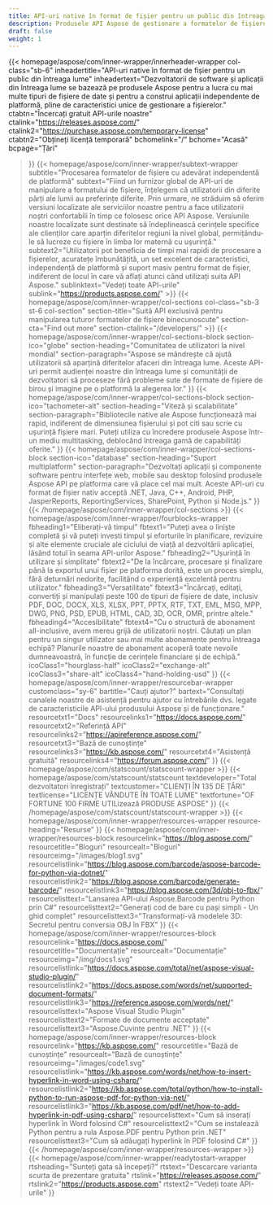 ```yaml
---
title: API-uri native în format de fișier pentru un public din întreaga lume
description: Produsele API Aspose de gestionare a formatelor de fișiere native sunt utilizate de dezvoltatori la nivel global pentru manipularea documentelor și imaginilor pe toate platformele populare.
draft: false
weight: 1
---
```

{{< homepage/aspose/com/inner-wrapper/innerheader-wrapper col-class="sb-6"
  inheadertitle="API-uri native în format de fișier pentru un public din întreaga lume"
  inheadertext="Dezvoltatorii de software și aplicații din întreaga lume se bazează pe produsele Aspose pentru a lucra cu mai multe tipuri de fișiere de date și pentru a construi aplicații independente de platformă, pline de caracteristici unice de gestionare a fișierelor."
  ctabtn="Încercați gratuit API-urile noastre"
  ctalink="https://releases.aspose.com/"
  ctalink2="https://purchase.aspose.com/temporary-license"
  ctabtn2="Obțineți licență temporară"
  bchomelink="/"
  bchome="Acasă"
  bcpage="Țări"
  >}}
   {{< homepage/aspose/com/inner-wrapper/subtext-wrapper
   subtitle="Procesarea formatelor de fișiere cu adevărat independentă de platformă"
   subtext="Fiind un furnizor global de API-uri de manipulare a formatului de fișiere, înțelegem că utilizatorii din diferite părți ale lumii au preferințe diferite. Prin urmare, ne străduim să oferim versiuni localizate ale serviciilor noastre pentru a face utilizatorii noștri confortabili în timp ce folosesc orice API Aspose. Versiunile noastre localizate sunt destinate să îndeplinească cerințele specifice ale clienților care aparțin diferitelor regiuni la nivel global, permițându-le să lucreze cu fișiere în limba lor maternă cu ușurință."
   subtext2="Utilizatorii pot beneficia de timpi mai rapidi de procesare a fișierelor, acuratețe îmbunătățită, un set excelent de caracteristici, independență de platformă și suport masiv pentru format de fișier, indiferent de locul în care vă aflați atunci când utilizați suita API Aspose."
   sublinktext="Vedeți toate API-urile"
   sublink="https://products.aspose.com/" >}} 
{{< homepage/aspose/com/inner-wrapper/col-sections col-class="sb-3 st-6 col-section"
section-title="Suită API exclusivă pentru manipularea tuturor formatelor de fișiere binecunoscute"
section-cta="Find out more"
section-ctalink="/developers/" >}}
{{< homepage/aspose/com/inner-wrapper/col-sections-block section-ico="globe"
section-heading="Comunitatea de utilizatori la nivel mondial"
section-paragraph="Aspose se mândrește că ajută utilizatorii să aparțină diferitelor afaceri din întreaga lume. Aceste API-uri permit audienței noastre din întreaga lume și comunității de dezvoltatori să proceseze fără probleme sute de formate de fișiere de birou și imagine pe o platformă la alegerea lor."
>}}
{{< homepage/aspose/com/inner-wrapper/col-sections-block section-ico="tachometer-alt"
section-heading="Viteză și scalabilitate"
section-paragraph="Bibliotecile native ale Aspose funcționează mai rapid, indiferent de dimensiunea fișierului și pot citi sau scrie cu ușurință fișiere mari. Puteți utiliza cu încredere produsele Aspose într-un mediu multitasking, deblocând întreaga gamă de capabilități oferite."
>}}
{{< homepage/aspose/com/inner-wrapper/col-sections-block section-ico="database"
section-heading="Suport multiplatform"
section-paragraph="Dezvoltați aplicații și componente software pentru interfețe web, mobile sau desktop folosind produsele Aspose API pe platforma care vă place cel mai mult. Aceste API-uri cu format de fișier nativ acceptă .NET, Java, C++, Android, PHP, JasperReports, ReportingServices, SharePoint, Python și Node.js."
>}}
{{< /homepage/aspose/com/inner-wrapper/col-sections >}}
{{< homepage/aspose/com/inner-wrapper/fourblocks-wrapper
fbheading1="Eliberați-vă timpul"
fbtext1="Puteți avea o liniște completă și vă puteți investi timpul și eforturile în planificare, revizuire și alte elemente cruciale ale ciclului de viață al dezvoltării aplicației, lăsând totul în seama API-urilor Aspose."
fbheading2="Ușurință în utilizare și simplitate"
fbtext2="De la încărcare, procesare și finalizare până la exportul unui fișier pe platforma dorită, este un proces simplu, fără deturnări nedorite, facilitând o experiență excelentă pentru utilizator."
fbheading3="Versatilitate"
fbtext3="Încărcați, editați, convertiți și manipulați peste 100 de tipuri de fișiere de date, inclusiv PDF, DOC, DOCX, XLS, XLSX, PPT, PPTX, RTF, TXT, EML, MSG, MPP, DWG, PNG, PSD, EPUB, HTML, CAD, 3D, OCR, OMR, printre altele."
fbheading4="Accesibilitate"
fbtext4="Cu o structură de abonament all-inclusive, avem mereu grijă de utilizatorii noștri. Căutați un plan pentru un singur utilizator sau mai multe abonamente pentru întreaga echipă? Planurile noastre de abonament acoperă toate nevoile dumneavoastră, în funcție de cerințele financiare și de echipă."
icoClass1="hourglass-half" icoClass2="exchange-alt" icoClass3="share-alt" icoClass4="hand-holding-usd"
>}} 
{{< homepage/aspose/com/inner-wrapper/resourcebar-wrapper customclass="sy-6"
bartitle="Cauți ajutor?"
bartext="Consultați canalele noastre de asistență pentru ajutor cu întrebările dvs. legate de caracteristicile API-ului produsului Aspose și de funcționare."
resourcetxt1="Docs"
resourcelinks1="https://docs.aspose.com/"
resourcetxt2="Referință API"
resourcelinks2="https://apireference.aspose.com/"
resourcetxt3="Bază de cunoștințe"
resourcelinks3="https://kb.aspose.com/"
resourcetxt4="Asistență gratuită"
resourcelinks4="https://forum.aspose.com/"
>}}
{{< homepage/aspose/com/statscount/statscount-wrapper >}}
{{< homepage/aspose/com/statscount/statscount
textdeveloper="Total dezvoltatori înregistrați"
textcustomer="CLIENȚI ÎN 135 DE ȚĂRI"
textlicense="LICENȚE VÂNDUTE ÎN TOATE LUME"
textfortune="OF FORTUNE 100 FIRME UTILizează PRODUSE ASPOSE"
>}}
{{< /homepage/aspose/com/statscount/statscount-wrapper >}}
{{< homepage/aspose/com/inner-wrapper/resources-wrapper
resource-heading="Resurse"
>}}
{{< homepage/aspose/com/inner-wrapper/resources-block resourcelink="https://blog.aspose.com/"
resourcetitle="Bloguri"
resourcealt="Bloguri"
resourceimg="/images/blog1.svg" resourcelistlink="https://blog.aspose.com/barcode/aspose-barcode-for-python-via-dotnet/" resourcelistlink2="https://blog.aspose.com/barcode/generate-barcode/" resourcelistlink3="https://blog.aspose.com/3d/obj-to-fbx/"
resourcelisttext="Lansarea API-ului Aspose.Barcode pentru Python prin C#"
resourcelisttext2="Generați cod de bare cu pași simpli - Un ghid complet"
resourcelisttext3="Transformați-vă modelele 3D: Secretul pentru conversia OBJ în FBX"
>}}
{{< homepage/aspose/com/inner-wrapper/resources-block resourcelink="https://docs.aspose.com/"
resourcetitle="Documentație"
resourcealt="Documentație"
resourceimg="/img/docs1.svg" resourcelistlink="https://docs.aspose.com/total/net/aspose-visual-studio-plugin/" resourcelistlink2="https://docs.aspose.com/words/net/supported-document-formats/" resourcelistlink3="https://reference.aspose.com/words/net/"
resourcelisttext="Aspose Visual Studio Plugin"
resourcelisttext2="Formate de documente acceptate"
resourcelisttext3="Aspose.Cuvinte pentru .NET"
>}}
{{< homepage/aspose/com/inner-wrapper/resources-block resourcelink="https://kb.aspose.com/"
resourcetitle="Bază de cunoștințe"
resourcealt="Bază de cunoștințe"
resourceimg="/images/code1.svg" resourcelistlink="https://kb.aspose.com/words/net/how-to-insert-hyperlink-in-word-using-csharp/" resourcelistlink2="https://kb.aspose.com/total/python/how-to-install-python-to-run-aspose-pdf-for-python-via-net/" resourcelistlink3="https://kb.aspose.com/pdf/net/how-to-add-hyperlink-in-pdf-using-csharp/"
resourcelisttext="Cum să inserați hyperlink în Word folosind C#"
resourcelisttext2="Cum se instalează Python pentru a rula Aspose.PDF pentru Python prin .NET"
resourcelisttext3="Cum să adăugați hyperlink în PDF folosind C#"
>}}
{{< /homepage/aspose/com/inner-wrapper/resources-wrapper >}}
{{< homepage/aspose/com/inner-wrapper/readytostart-wrapper
rtsheading="Sunteți gata să începeți?"
rtstext="Descarcare varianta scurta de prezentare gratuita"
rtslink="https://releases.aspose.com/"
rtslink2="https://products.aspose.com"
rtstext2="Vedeți toate API-urile"
>}}
